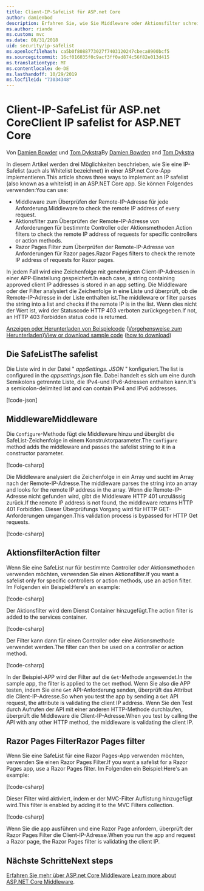 ```yaml
---
title: Client-IP-SafeList für ASP.net Core
author: damienbod
description: Erfahren Sie, wie Sie Middleware oder Aktionsfilter schreiben, um Remote-IP-Adressen anhand einer Liste genehmigter IP-Adressen zu überprüfen.
ms.author: riande
ms.custom: mvc
ms.date: 08/31/2018
uid: security/ip-safelist
ms.openlocfilehash: ca5b0f8088773027f7403120247cbeca8900bcf5
ms.sourcegitcommit: 16cf016035f0c9acf3ff0ad874c56f82e013d415
ms.translationtype: MT
ms.contentlocale: de-DE
ms.lasthandoff: 10/29/2019
ms.locfileid: "73034348"
---
```

# <a name="client-ip-safelist-for-aspnet-core"></a><span data-ttu-id="4402b-103">Client-IP-SafeList für ASP.net Core</span><span class="sxs-lookup"><span data-stu-id="4402b-103">Client IP safelist for ASP.NET Core</span></span>

<span data-ttu-id="4402b-104">Von [Damien Bowder](https://twitter.com/damien_bod) und [Tom Dykstra](https://github.com/tdykstra)</span><span class="sxs-lookup"><span data-stu-id="4402b-104">By [Damien Bowden](https://twitter.com/damien_bod) and [Tom Dykstra](https://github.com/tdykstra)</span></span>
 
<span data-ttu-id="4402b-105">In diesem Artikel werden drei Möglichkeiten beschrieben, wie Sie eine IP-Safelist (auch als Whitelist bezeichnet) in einer ASP.net Core-App implementieren.</span><span class="sxs-lookup"><span data-stu-id="4402b-105">This article shows three ways to implement an IP safelist (also known as a whitelist) in an ASP.NET Core app.</span></span> <span data-ttu-id="4402b-106">Sie können Folgendes verwenden:</span><span class="sxs-lookup"><span data-stu-id="4402b-106">You can use:</span></span>

* <span data-ttu-id="4402b-107">Middleware zum Überprüfen der Remote-IP-Adresse für jede Anforderung.</span><span class="sxs-lookup"><span data-stu-id="4402b-107">Middleware to check the remote IP address of every request.</span></span>
* <span data-ttu-id="4402b-108">Aktionsfilter zum Überprüfen der Remote-IP-Adresse von Anforderungen für bestimmte Controller oder Aktionsmethoden.</span><span class="sxs-lookup"><span data-stu-id="4402b-108">Action filters to check the remote IP address of requests for specific controllers or action methods.</span></span>
* <span data-ttu-id="4402b-109">Razor Pages Filter zum Überprüfen der Remote-IP-Adresse von Anforderungen für Razor pages.</span><span class="sxs-lookup"><span data-stu-id="4402b-109">Razor Pages filters to check the remote IP address of requests for Razor pages.</span></span>

<span data-ttu-id="4402b-110">In jedem Fall wird eine Zeichenfolge mit genehmigten Client-IP-Adressen in einer APP-Einstellung gespeichert.</span><span class="sxs-lookup"><span data-stu-id="4402b-110">In each case, a string containing approved client IP addresses is stored in an app setting.</span></span> <span data-ttu-id="4402b-111">Die Middleware oder der Filter analysiert die Zeichenfolge in eine Liste und überprüft, ob die Remote-IP-Adresse in der Liste enthalten ist.</span><span class="sxs-lookup"><span data-stu-id="4402b-111">The middleware or filter parses the string into a list and checks if the remote IP is in the list.</span></span> <span data-ttu-id="4402b-112">Wenn dies nicht der Wert ist, wird der Statuscode HTTP 403 verboten zurückgegeben.</span><span class="sxs-lookup"><span data-stu-id="4402b-112">If not, an HTTP 403 Forbidden status code is returned.</span></span>

<span data-ttu-id="4402b-113">[Anzeigen oder Herunterladen von Beispielcode](https://github.com/aspnet/AspNetCore.Docs/tree/master/aspnetcore/security/ip-safelist/samples/2.x/ClientIpAspNetCore) ([Vorgehensweise zum Herunterladen](xref:index#how-to-download-a-sample))</span><span class="sxs-lookup"><span data-stu-id="4402b-113">[View or download sample code](https://github.com/aspnet/AspNetCore.Docs/tree/master/aspnetcore/security/ip-safelist/samples/2.x/ClientIpAspNetCore) ([how to download](xref:index#how-to-download-a-sample))</span></span>

## <a name="the-safelist"></a><span data-ttu-id="4402b-114">Die SafeList</span><span class="sxs-lookup"><span data-stu-id="4402b-114">The safelist</span></span>

<span data-ttu-id="4402b-115">Die Liste wird in der Datei " *appSettings. JSON* " konfiguriert.</span><span class="sxs-lookup"><span data-stu-id="4402b-115">The list is configured in the *appsettings.json* file.</span></span> <span data-ttu-id="4402b-116">Dabei handelt es sich um eine durch Semikolons getrennte Liste, die IPv4-und IPv6-Adressen enthalten kann.</span><span class="sxs-lookup"><span data-stu-id="4402b-116">It's a semicolon-delimited list and can contain IPv4 and IPv6 addresses.</span></span>

[!code-json[](ip-safelist/samples/2.x/ClientIpAspNetCore/appsettings.json?highlight=2)]

## <a name="middleware"></a><span data-ttu-id="4402b-117">Middleware</span><span class="sxs-lookup"><span data-stu-id="4402b-117">Middleware</span></span>

<span data-ttu-id="4402b-118">Die `Configure`-Methode fügt die Middleware hinzu und übergibt die SafeList-Zeichenfolge in einem Konstruktorparameter.</span><span class="sxs-lookup"><span data-stu-id="4402b-118">The `Configure` method adds the middleware and passes the safelist string to it in a constructor parameter.</span></span>

[!code-csharp[](ip-safelist/samples/2.x/ClientIpAspNetCore/Startup.cs?name=snippet_Configure&highlight=10)]

<span data-ttu-id="4402b-119">Die Middleware analysiert die Zeichenfolge in ein Array und sucht im Array nach der Remote-IP-Adresse.</span><span class="sxs-lookup"><span data-stu-id="4402b-119">The middleware parses the string into an array and looks for the remote IP address in the array.</span></span> <span data-ttu-id="4402b-120">Wenn die Remote-IP-Adresse nicht gefunden wird, gibt die Middleware HTTP 401 unzulässig zurück.</span><span class="sxs-lookup"><span data-stu-id="4402b-120">If the remote IP address is not found, the middleware returns HTTP 401 Forbidden.</span></span> <span data-ttu-id="4402b-121">Dieser Überprüfungs Vorgang wird für HTTP GET-Anforderungen umgangen.</span><span class="sxs-lookup"><span data-stu-id="4402b-121">This validation process is bypassed for HTTP Get requests.</span></span>

[!code-csharp[](ip-safelist/samples/2.x/ClientIpAspNetCore/AdminSafeListMiddleware.cs?name=snippet_ClassOnly)]

## <a name="action-filter"></a><span data-ttu-id="4402b-122">Aktionsfilter</span><span class="sxs-lookup"><span data-stu-id="4402b-122">Action filter</span></span>

<span data-ttu-id="4402b-123">Wenn Sie eine SafeList nur für bestimmte Controller oder Aktionsmethoden verwenden möchten, verwenden Sie einen Aktionsfilter.</span><span class="sxs-lookup"><span data-stu-id="4402b-123">If you want a safelist only for specific controllers or action methods, use an action filter.</span></span> <span data-ttu-id="4402b-124">Im Folgenden ein Beispiel:</span><span class="sxs-lookup"><span data-stu-id="4402b-124">Here's an example:</span></span> 

[!code-csharp[](ip-safelist/samples/2.x/ClientIpAspNetCore/Filters/ClientIpCheckFilter.cs)]

<span data-ttu-id="4402b-125">Der Aktionsfilter wird dem Dienst Container hinzugefügt.</span><span class="sxs-lookup"><span data-stu-id="4402b-125">The action filter is added to the services container.</span></span>

[!code-csharp[](ip-safelist/samples/2.x/ClientIpAspNetCore/Startup.cs?name=snippet_ConfigureServices&highlight=3)]

<span data-ttu-id="4402b-126">Der Filter kann dann für einen Controller oder eine Aktionsmethode verwendet werden.</span><span class="sxs-lookup"><span data-stu-id="4402b-126">The filter can then be used on a controller or action method.</span></span>

[!code-csharp[](ip-safelist/samples/2.x/ClientIpAspNetCore/Controllers/ValuesController.cs?name=snippet_Filter&highlight=1)]

<span data-ttu-id="4402b-127">In der Beispiel-APP wird der Filter auf die `Get`-Methode angewendet.</span><span class="sxs-lookup"><span data-stu-id="4402b-127">In the sample app, the filter is applied to the `Get` method.</span></span> <span data-ttu-id="4402b-128">Wenn Sie also die APP testen, indem Sie eine `Get` API-Anforderung senden, überprüft das Attribut die Client-IP-Adresse.</span><span class="sxs-lookup"><span data-stu-id="4402b-128">So when you test the app by sending a `Get` API request, the attribute is validating the client IP address.</span></span> <span data-ttu-id="4402b-129">Wenn Sie den Test durch Aufrufen der API mit einer anderen HTTP-Methode durchlaufen, überprüft die Middleware die Client-IP-Adresse.</span><span class="sxs-lookup"><span data-stu-id="4402b-129">When you test by calling the API with any other HTTP method, the middleware is validating the client IP.</span></span>

## <a name="razor-pages-filter"></a><span data-ttu-id="4402b-130">Razor Pages Filter</span><span class="sxs-lookup"><span data-stu-id="4402b-130">Razor Pages filter</span></span> 

<span data-ttu-id="4402b-131">Wenn Sie eine SafeList für eine Razor Pages-App verwenden möchten, verwenden Sie einen Razor Pages Filter.</span><span class="sxs-lookup"><span data-stu-id="4402b-131">If you want a safelist for a Razor Pages app, use a Razor Pages filter.</span></span> <span data-ttu-id="4402b-132">Im Folgenden ein Beispiel:</span><span class="sxs-lookup"><span data-stu-id="4402b-132">Here's an example:</span></span> 

[!code-csharp[](ip-safelist/samples/2.x/ClientIpAspNetCore/Filters/ClientIpCheckPageFilter.cs)]

<span data-ttu-id="4402b-133">Dieser Filter wird aktiviert, indem er der MVC-Filter Auflistung hinzugefügt wird.</span><span class="sxs-lookup"><span data-stu-id="4402b-133">This filter is enabled by adding it to the MVC Filters collection.</span></span>

[!code-csharp[](ip-safelist/samples/2.x/ClientIpAspNetCore/Startup.cs?name=snippet_ConfigureServices&highlight=7-9)]

<span data-ttu-id="4402b-134">Wenn Sie die app ausführen und eine Razor Page anfordern, überprüft der Razor Pages Filter die Client-IP-Adresse.</span><span class="sxs-lookup"><span data-stu-id="4402b-134">When you run the app and request a Razor page, the Razor Pages filter is validating the client IP.</span></span>

## <a name="next-steps"></a><span data-ttu-id="4402b-135">Nächste Schritte</span><span class="sxs-lookup"><span data-stu-id="4402b-135">Next steps</span></span>

<span data-ttu-id="4402b-136">[Erfahren Sie mehr über ASP.net Core Middleware](xref:fundamentals/middleware/index).</span><span class="sxs-lookup"><span data-stu-id="4402b-136">[Learn more about ASP.NET Core Middleware](xref:fundamentals/middleware/index).</span></span>
